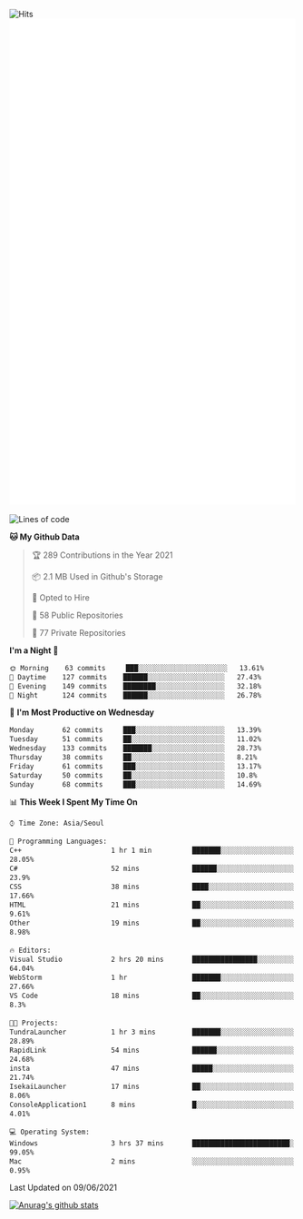 ![Hits](https://hits.seeyoufarm.com/api/count/incr/badge.svg?url=https%3A%2F%2Fgithub.com%2Fkokose1234&count_bg=%2379C83D&title_bg=%23555555&icon=apple.svg&icon_color=%23E7E7E7&title=hits&edge_flat=false)
<br/>
![Metrics](https://github.com/kokose1234/kokose1234/blob/main/github-metrics.svg)

<!--START_SECTION:waka-->
![Lines of code](https://img.shields.io/badge/From%20Hello%20World%20I%27ve%20Written-13.2%20million%20lines%20of%20code-blue)

**🐱 My Github Data** 

> 🏆 289 Contributions in the Year 2021
 > 
> 📦 2.1 MB Used in Github's Storage 
 > 
> 💼 Opted to Hire
 > 
> 📜 58 Public Repositories 
 > 
> 🔑 77 Private Repositories  
 > 
**I'm a Night 🦉** 

```text
🌞 Morning    63 commits     ███░░░░░░░░░░░░░░░░░░░░░░   13.61% 
🌆 Daytime    127 commits    ██████░░░░░░░░░░░░░░░░░░░   27.43% 
🌃 Evening    149 commits    ████████░░░░░░░░░░░░░░░░░   32.18% 
🌙 Night      124 commits    ██████░░░░░░░░░░░░░░░░░░░   26.78%

```
📅 **I'm Most Productive on Wednesday** 

```text
Monday       62 commits     ███░░░░░░░░░░░░░░░░░░░░░░   13.39% 
Tuesday      51 commits     ██░░░░░░░░░░░░░░░░░░░░░░░   11.02% 
Wednesday    133 commits    ███████░░░░░░░░░░░░░░░░░░   28.73% 
Thursday     38 commits     ██░░░░░░░░░░░░░░░░░░░░░░░   8.21% 
Friday       61 commits     ███░░░░░░░░░░░░░░░░░░░░░░   13.17% 
Saturday     50 commits     ██░░░░░░░░░░░░░░░░░░░░░░░   10.8% 
Sunday       68 commits     ███░░░░░░░░░░░░░░░░░░░░░░   14.69%

```


📊 **This Week I Spent My Time On** 

```text
⌚︎ Time Zone: Asia/Seoul

💬 Programming Languages: 
C++                      1 hr 1 min          ███████░░░░░░░░░░░░░░░░░░   28.05% 
C#                       52 mins             ██████░░░░░░░░░░░░░░░░░░░   23.9% 
CSS                      38 mins             ████░░░░░░░░░░░░░░░░░░░░░   17.66% 
HTML                     21 mins             ██░░░░░░░░░░░░░░░░░░░░░░░   9.61% 
Other                    19 mins             ██░░░░░░░░░░░░░░░░░░░░░░░   8.98%

🔥 Editors: 
Visual Studio            2 hrs 20 mins       ████████████████░░░░░░░░░   64.04% 
WebStorm                 1 hr                ███████░░░░░░░░░░░░░░░░░░   27.66% 
VS Code                  18 mins             ██░░░░░░░░░░░░░░░░░░░░░░░   8.3%

🐱‍💻 Projects: 
TundraLauncher           1 hr 3 mins         ███████░░░░░░░░░░░░░░░░░░   28.89% 
RapidLink                54 mins             ██████░░░░░░░░░░░░░░░░░░░   24.68% 
insta                    47 mins             █████░░░░░░░░░░░░░░░░░░░░   21.74% 
IsekaiLauncher           17 mins             ██░░░░░░░░░░░░░░░░░░░░░░░   8.06% 
ConsoleApplication1      8 mins              █░░░░░░░░░░░░░░░░░░░░░░░░   4.01%

💻 Operating System: 
Windows                  3 hrs 37 mins       ████████████████████████░   99.05% 
Mac                      2 mins              ░░░░░░░░░░░░░░░░░░░░░░░░░   0.95%

```


 Last Updated on 09/06/2021
<!--END_SECTION:waka-->

[![Anurag's github stats](https://github-readme-stats.vercel.app/api?username=kokose1234&theme=dracula)](https://github.com/anuraghazra/github-readme-stats)



	
